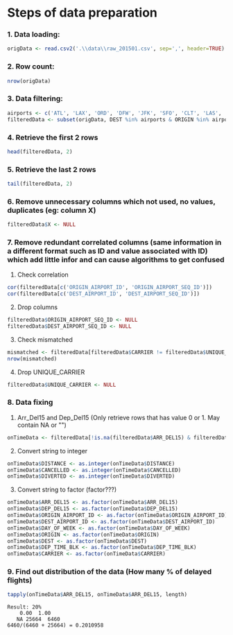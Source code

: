 # Steps of data preparation
### 1. Data loading:
```R
origData <- read.csv2('.\\data\\raw_201501.csv', sep=',', header=TRUE)
```
### 2. Row count:
```R
nrow(origData)
```

### 3. Data filtering:
```R
airports <- c('ATL', 'LAX', 'ORD', 'DFW', 'JFK', 'SFO', 'CLT', 'LAS', 'PHX')
filteredData <- subset(origData, DEST %in% airports & ORIGIN %in% airports)
```

### 4. Retrieve the first 2 rows
```R
head(filteredData, 2)
```

### 5. Retrieve the last 2 rows
```R
tail(filteredData, 2)
```

### 6. Remove unnecessary columns which not used, no values, duplicates (eg: column X)
```R
filteredData$X <- NULL
```
### 7. Remove redundant correlated columns (same information in a different format such as ID and value associated with ID) which add little infor and can cause algorithms to get confused
  1. Check correlation

   ```R
   cor(filteredData[c('ORIGIN_AIRPORT_ID', 'ORIGIN_AIRPORT_SEQ_ID')])
   cor(filteredData[c('DEST_AIRPORT_ID', 'DEST_AIRPORT_SEQ_ID')])
   ```
  2. Drop columns

   ```R
   filteredData$ORIGIN_AIRPORT_SEQ_ID <- NULL
   filteredData$DEST_AIRPORT_SEQ_ID <- NULL
   ```
  3. Check mismatched

   ```R
   mismatched <- filteredData[filteredData$CARRIER != filteredData$UNIQUE_CARRIER,]
   nrow(mismatched)
   ```
  4. Drop UNIQUE_CARRIER

   ```R
   filteredData$UNIQUE_CARRIER <- NULL
   ```

### 8. Data fixing
  1. Arr_Del15 and Dep_Del15 (Only retrieve rows that has value 0 or 1. May contain NA or "")

   ```R
   onTimeData <- filteredData[!is.na(filteredData$ARR_DEL15) & filteredData$ARR_DEL15!="" & !is.na(filteredData$DEP_DEL15) & filteredData$DEP_DEL15!="",]
   ```
  2. Convert string to integer

   ```R
   onTimeData$DISTANCE <- as.integer(onTimeData$DISTANCE)
   onTimeData$CANCELLED <- as.integer(onTimeData$CANCELLED)
   onTimeData$DIVERTED <- as.integer(onTimeData$DIVERTED)
   ```
  3. Convert string to factor (factor???)

   ```R
   onTimeData$ARR_DEL15 <- as.factor(onTimeData$ARR_DEL15)
   onTimeData$DEP_DEL15 <- as.factor(onTimeData$DEP_DEL15)
   onTimeData$ORIGIN_AIRPORT_ID <- as.factor(onTimeData$ORIGIN_AIRPORT_ID)
   onTimeData$DEST_AIRPORT_ID <- as.factor(onTimeData$DEST_AIRPORT_ID)
   onTimeData$DAY_OF_WEEK <- as.factor(onTimeData$DAY_OF_WEEK)
   onTimeData$ORIGIN <- as.factor(onTimeData$ORIGIN)
   onTimeData$DEST <- as.factor(onTimeData$DEST)
   onTimeData$DEP_TIME_BLK <- as.factor(onTimeData$DEP_TIME_BLK)
   onTimeData$CARRIER <- as.factor(onTimeData$CARRIER)
   ```

### 9. Find out distribution of the data (How many % of delayed flights)
```R
tapply(onTimeData$ARR_DEL15, onTimeData$ARR_DEL15, length)
```
```
Result: 20%
    0.00  1.00 
   NA 25664  6460 
6460/(6460 + 25664) = 0.2010958
```



